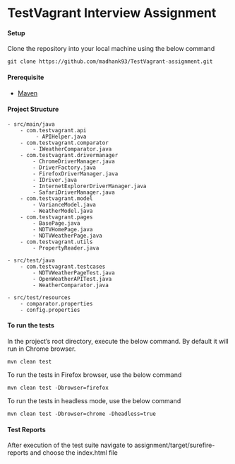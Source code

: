 # TestVagrant Interview Assignment

#### Setup

Clone the repository into your local machine using the below command

```
git clone https://github.com/madhank93/TestVagrant-assignment.git
```
#### Prerequisite
* [Maven](https://maven.apache.org/install.html)

#### Project Structure
```
- src/main/java
	- com.testvagrant.api
		 - APIHelper.java
	- com.testvagrant.comparator
		- IWeatherComparator.java
	- com.testvagrant.drivermanager
		- ChromeDriverManager.java
		- DriverFactory.java
		- FirefoxDriverManager.java
		- IDriver.java
		- InternetExplorerDriverManager.java
		- SafariDriverManager.java
	- com.testvagrant.model
		- VarianceModel.java
		- WeatherModel.java
	- com.testvagrant.pages
		- BasePage.java
		- NDTVHomePage.java
		- NDTVWeatherPage.java
	- com.testvagrant.utils
		- PropertyReader.java
		
- src/test/java
	- com.testvagrant.testcases
		- NDTVWeatherPageTest.java
		- OpenWeatherAPITest.java
		- WeatherComparator.java
		
- src/test/resources
	- comparator.properties
	- config.properties
```

#### To run the tests

In the project’s root directory, execute the below command. By default it will run in Chrome browser.

```
mvn clean test
```

To run the tests in Firefox browser, use the below command

```
mvn clean test -Dbrowser=firefox
```
To run the tests in headless mode, use the below command

```
mvn clean test -Dbrowser=chrome -Dheadless=true
```

#### Test Reports

After execution of the test suite navigate to assignment/target/surefire-reports and choose the index.html file